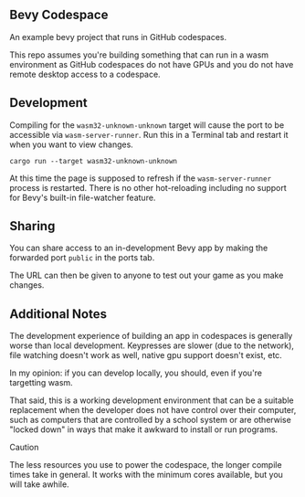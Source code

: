## Bevy Codespace

An example bevy project that runs in GitHub codespaces.

This repo assumes you're building something that can run in a wasm environment as GitHub codespaces do not have GPUs and you do not have remote desktop access to a codespace.

## Development

Compiling for the `wasm32-unknown-unknown` target will cause the port to be accessible via `wasm-server-runner`. Run this in a Terminal tab and restart it when you want to view changes.

```
cargo run --target wasm32-unknown-unknown
```

At this time the page is supposed to refresh if the `wasm-server-runner` process is restarted. There is no other hot-reloading including no support for Bevy's built-in file-watcher feature.

## Sharing

You can share access to an in-development Bevy app by making the forwarded port `public` in the ports tab.

The URL can then be given to anyone to test out your game as you make changes.

## Additional Notes

The development experience of building an app in codespaces is generally worse than local development. Keypresses are slower (due to the network), file watching doesn't work as well, native gpu support doesn't exist, etc.

In my opinion: if you can develop locally, you should, even if you're targetting wasm.

That said, this is a working development environment that can be a suitable replacement when the developer does not have control over their computer, such as computers that are controlled by a school system or are otherwise "locked down" in ways that make it awkward to install or run programs.

> [!CAUTION]
> The less resources you use to power the codespace, the longer compile times take in general. It works with the minimum cores available, but you will take awhile.
